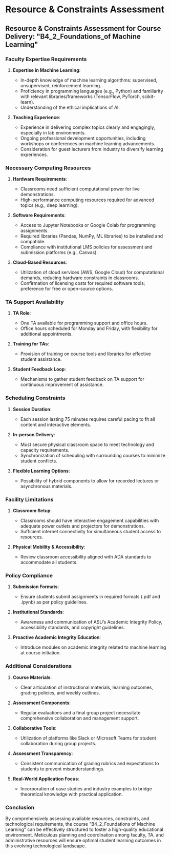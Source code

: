 Resource & Constraints Assessment
=================================

## Resource & Constraints Assessment for Course Delivery: "B4_2_Foundations_of Machine Learning"

### Faculty Expertise Requirements
1. **Expertise in Machine Learning**:  
   - In-depth knowledge of machine learning algorithms: supervised, unsupervised, reinforcement learning.  
   - Proficiency in programming languages (e.g., Python) and familiarity with relevant libraries/frameworks (TensorFlow, PyTorch, scikit-learn).  
   - Understanding of the ethical implications of AI.  

2. **Teaching Experience**:  
   - Experience in delivering complex topics clearly and engagingly, especially in lab environments.  
   - Ongoing professional development opportunities, including workshops or conferences on machine learning advancements.  
   - Consideration for guest lecturers from industry to diversify learning experiences.

### Necessary Computing Resources
1. **Hardware Requirements**:  
   - Classrooms need sufficient computational power for live demonstrations.  
   - High-performance computing resources required for advanced topics (e.g., deep learning).  

2. **Software Requirements**:  
   - Access to Jupyter Notebooks or Google Colab for programming assignments.  
   - Required libraries (Pandas, NumPy, ML libraries) to be installed and compatible.  
   - Compliance with institutional LMS policies for assessment and submission platforms (e.g., Canvas).  

3. **Cloud-Based Resources**:  
   - Utilization of cloud services (AWS, Google Cloud) for computational demands, reducing hardware constraints in classrooms.  
   - Confirmation of licensing costs for required software tools; preference for free or open-source options.

### TA Support Availability
1. **TA Role**:  
   - One TA available for programming support and office hours.
   - Office hours scheduled for Monday and Friday, with flexibility for additional appointments.   

2. **Training for TAs**:  
   - Provision of training on course tools and libraries for effective student assistance.  

3. **Student Feedback Loop**:  
   - Mechanisms to gather student feedback on TA support for continuous improvement of assistance.

### Scheduling Constraints
1. **Session Duration**:  
   - Each session lasting 75 minutes requires careful pacing to fit all content and interactive elements.  

2. **In-person Delivery**:  
   - Must secure physical classroom space to meet technology and capacity requirements.  
   - Synchronization of scheduling with surrounding courses to minimize student conflicts.

3. **Flexible Learning Options**:  
   - Possibility of hybrid components to allow for recorded lectures or asynchronous materials.

### Facility Limitations
1. **Classroom Setup**:  
   - Classrooms should have interactive engagement capabilities with adequate power outlets and projectors for demonstrations.  
   - Sufficient internet connectivity for simultaneous student access to resources.

2. **Physical Mobility & Accessibility**:  
   - Review classroom accessibility aligned with ADA standards to accommodate all students.

### Policy Compliance
1. **Submission Formats**:  
   - Ensure students submit assignments in required formats (.pdf and .ipynb) as per policy guidelines.  

2. **Institutional Standards**:  
   - Awareness and communication of ASU’s Academic Integrity Policy, accessibility standards, and copyright guidelines.

3. **Proactive Academic Integrity Education**:  
   - Introduce modules on academic integrity related to machine learning at course initiation.

### Additional Considerations
1. **Course Materials**:  
   - Clear articulation of instructional materials, learning outcomes, grading policies, and weekly outlines.  

2. **Assessment Components**:  
   - Regular evaluations and a final group project necessitate comprehensive collaboration and management support.

3. **Collaborative Tools**:  
   - Utilization of platforms like Slack or Microsoft Teams for student collaboration during group projects.  

4. **Assessment Transparency**:  
   - Consistent communication of grading rubrics and expectations to students to prevent misunderstandings.

5. **Real-World Application Focus**:  
   - Incorporation of case studies and industry examples to bridge theoretical knowledge with practical application.  

### Conclusion
By comprehensively assessing available resources, constraints, and technological requirements, the course "B4_2_Foundations of Machine Learning" can be effectively structured to foster a high-quality educational environment. Meticulous planning and coordination among faculty, TA, and administrative resources will ensure optimal student learning outcomes in this evolving technological landscape.